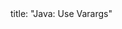 <frontmatter>
title: "Java: Use Varargs"
</frontmatter>

<include src="navbar.md" boilerplate />

<include src="unit-inPage-asFlat.md" boilerplate />